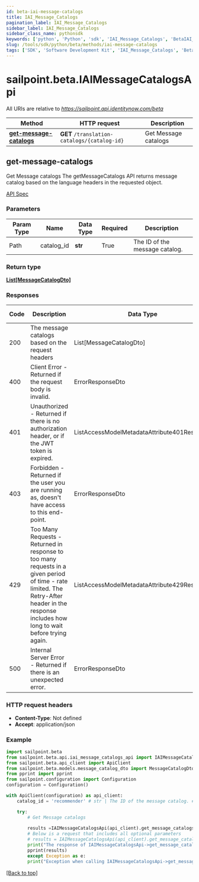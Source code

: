 ```yaml
---
id: beta-iai-message-catalogs
title: IAI_Message_Catalogs
pagination_label: IAI_Message_Catalogs
sidebar_label: IAI_Message_Catalogs
sidebar_class_name: pythonsdk
keywords: ['python', 'Python', 'sdk', 'IAI_Message_Catalogs', 'BetaIAI_Message_Catalogs'] 
slug: /tools/sdk/python/beta/methods/iai-message-catalogs
tags: ['SDK', 'Software Development Kit', 'IAI_Message_Catalogs', 'BetaIAI_Message_Catalogs']
---
```


# sailpoint.beta.IAIMessageCatalogsApi
   
All URIs are relative to *https://sailpoint.api.identitynow.com/beta*

Method | HTTP request | Description
------------- | ------------- | -------------
[**get-message-catalogs**](#get-message-catalogs) | **GET** `/translation-catalogs/{catalog-id}` | Get Message catalogs


## get-message-catalogs
Get Message catalogs
The getMessageCatalogs API returns message catalog based on the language headers in the requested object.

[API Spec](https://developer.sailpoint.com/docs/api/beta/get-message-catalogs)

### Parameters 

Param Type | Name | Data Type | Required  | Description
------------- | ------------- | ------------- | ------------- | ------------- 
Path   | catalog_id | **str** | True  | The ID of the message catalog.

### Return type
[**List[MessageCatalogDto]**](../models/message-catalog-dto)

### Responses
Code | Description  | Data Type | Response headers |
------------- | ------------- | ------------- |------------------|
200 | The message catalogs based on the request headers | List[MessageCatalogDto] |  -  |
400 | Client Error - Returned if the request body is invalid. | ErrorResponseDto |  -  |
401 | Unauthorized - Returned if there is no authorization header, or if the JWT token is expired. | ListAccessModelMetadataAttribute401Response |  -  |
403 | Forbidden - Returned if the user you are running as, doesn&#39;t have access to this end-point. | ErrorResponseDto |  -  |
429 | Too Many Requests - Returned in response to too many requests in a given period of time - rate limited. The Retry-After header in the response includes how long to wait before trying again. | ListAccessModelMetadataAttribute429Response |  -  |
500 | Internal Server Error - Returned if there is an unexpected error. | ErrorResponseDto |  -  |

### HTTP request headers
 - **Content-Type**: Not defined
 - **Accept**: application/json

### Example

```python
import sailpoint.beta
from sailpoint.beta.api.iai_message_catalogs_api import IAIMessageCatalogsApi
from sailpoint.beta.api_client import ApiClient
from sailpoint.beta.models.message_catalog_dto import MessageCatalogDto
from pprint import pprint
from sailpoint.configuration import Configuration
configuration = Configuration()

with ApiClient(configuration) as api_client:
    catalog_id = 'recommender' # str | The ID of the message catalog. # str | The ID of the message catalog.

    try:
        # Get Message catalogs
        
        results =IAIMessageCatalogsApi(api_client).get_message_catalogs(catalog_id)
        # Below is a request that includes all optional parameters
        # results = IAIMessageCatalogsApi(api_client).get_message_catalogs(catalog_id)
        print("The response of IAIMessageCatalogsApi->get_message_catalogs:\n")
        pprint(results)
        except Exception as e:
        print("Exception when calling IAIMessageCatalogsApi->get_message_catalogs: %s\n" % e)
```



[[Back to top]](#) 



